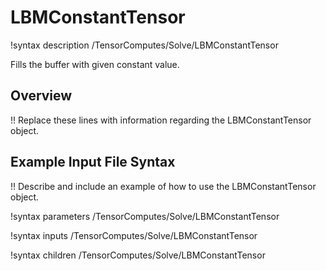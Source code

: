# LBMConstantTensor

!syntax description /TensorComputes/Solve/LBMConstantTensor

Fills the buffer with given constant value.

## Overview

!! Replace these lines with information regarding the LBMConstantTensor object.

## Example Input File Syntax

!! Describe and include an example of how to use the LBMConstantTensor object.

!syntax parameters /TensorComputes/Solve/LBMConstantTensor

!syntax inputs /TensorComputes/Solve/LBMConstantTensor

!syntax children /TensorComputes/Solve/LBMConstantTensor
